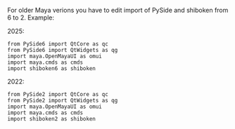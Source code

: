 For older Maya verions you have to edit import of PySide and shiboken from 6 to 2.
Example:

2025:
```
from PySide6 import QtCore as qc
from PySide6 import QtWidgets as qg
import maya.OpenMayaUI as omui
import maya.cmds as cmds
import shiboken6 as shiboken
```

2022:
```
from PySide2 import QtCore as qc
from PySide2 import QtWidgets as qg
import maya.OpenMayaUI as omui
import maya.cmds as cmds
import shiboken2 as shiboken
```



